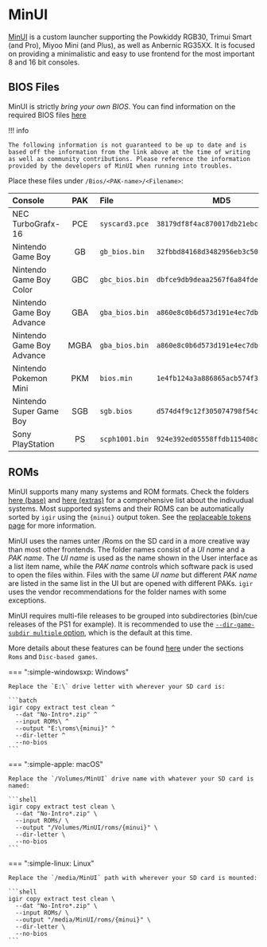 # MinUI

[MinUI](https://github.com/shauninman/MinUI/) is a custom launcher supporting the Powkiddy RGB30, Trimui Smart (and Pro), Miyoo Mini (and Plus), as well as Anbernic RG35XX. It is focused on providing a minimalistic and easy to use frontend for the most important 8 and 16 bit consoles.

## BIOS Files

MinUI is strictly *bring your own BIOS*. You can find information on the required BIOS files [here](https://github.com/shauninman/MinUI/blob/main/skeleton/EXTRAS/README.txt)

!!! info

    The following information is not guaranteed to be up to date and is based off the information from the link above at the time of writing as well as community contributions. Please reference the information provided by the developers of MinUI when running into troubles.

Place these files under `/Bios/<PAK-name>/<Filename>`:

| Console                   | PAK | File | MD5 |
|:--------------------------|:---:|:-----|:---:|
| NEC TurboGrafx-16         | PCE | `syscard3.pce` | `38179df8f4ac870017db21ebcbf53114` |
| Nintendo Game Boy         | GB | `gb_bios.bin` | `32fbbd84168d3482956eb3c5051637f5` |
| Nintendo Game Boy Color   | GBC | `gbc_bios.bin` | `dbfce9db9deaa2567f6a84fde55f9680` |
| Nintendo Game Boy Advance | GBA | `gba_bios.bin` | `a860e8c0b6d573d191e4ec7db1b1e4f6` |
| Nintendo Game Boy Advance | MGBA | `gba_bios.bin` | `a860e8c0b6d573d191e4ec7db1b1e4f6` |
| Nintendo Pokemon Mini     | PKM | `bios.min` | `1e4fb124a3a886865acb574f388c803d` |
| Nintendo Super Game Boy   | SGB | `sgb.bios` | `d574d4f9c12f305074798f54c091a8b4` |
| Sony PlayStation          | PS | `scph1001.bin` | `924e392ed05558ffdb115408c263dccf` |

## ROMs

MinUI supports many many systems and ROM formats. Check the folders [here (base)](https://github.com/shauninman/MinUI/tree/main/skeleton/BASE/Roms) and [here (extras)](https://github.com/shauninman/MinUI/tree/main/skeleton/EXTRAS/Roms) for a comprehensive list about the indivudual systems. Most supported systems and their ROMS can be automatically sorted by `igir` using the `{minui}` output token. See the [replaceable tokens page](../../output/tokens.md) for more information.

MinUI uses the names unter /Roms on the SD card in a more creative way than most other frontends. The folder names consist of a *UI name* and a *PAK name*. The *UI name* is used as the name shown in the User interface as a list item name, while the *PAK name* controls which software pack is used to open the files within. Files with the same *UI name* but different *PAK name* are listed in the same list in the UI but are opened with different PAKs. `igir` uses the vendor recommendations for the folder names with some exceptions.

MinUI requires multi-file releases to be grouped into subdirectories (bin/cue releases of the PS1 for example). It is recommended to use the [`--dir-game-subdir multiple` option](../../output/path-options.md), which is the default at this time.

More details about these features can be found [here](https://github.com/shauninman/MinUI/tree/main/skeleton/BASE) under the sections `Roms` and `Disc-based games`.

=== ":simple-windowsxp: Windows"

    Replace the `E:\` drive letter with wherever your SD card is:

    ```batch
    igir copy extract test clean ^
      --dat "No-Intro*.zip" ^
      --input ROMs\ ^
      --output "E:\roms\{minui}" ^
      --dir-letter ^
      --no-bios
    ```

=== ":simple-apple: macOS"

    Replace the `/Volumes/MinUI` drive name with whatever your SD card is named:

    ```shell
    igir copy extract test clean \
      --dat "No-Intro*.zip" \
      --input ROMs/ \
      --output "/Volumes/MinUI/roms/{minui}" \
      --dir-letter \
      --no-bios
    ```

=== ":simple-linux: Linux"

    Replace the `/media/MinUI` path with wherever your SD card is mounted:

    ```shell
    igir copy extract test clean \
      --dat "No-Intro*.zip" \
      --input ROMs/ \
      --output "/media/MinUI/roms/{minui}" \
      --dir-letter \
      --no-bios
    ```
